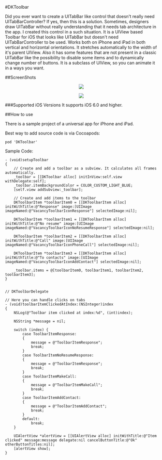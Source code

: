 #DKToolbar

Did you ever want to create a UITabBar like control that doesn't really need UITabBarController? If yes, then this is a solution. Sometimes, designers draw UITabBar without really understanding that it needs tab architecture in the app. I created this control in a such situation. It is a UIView based Toolbar for iOS that looks like UITabBar but doesn't need UITabBarController to be used. Works both on iPhone and iPad in both vertical and horizontal orientations. It stretches automatically to the width of it's parent UIView. Also it has some features that are not present in a classic UITabBar like the possibility to disable some items and to dynamically change number of buttons. It is a subclass of UIView, so you can animate it in a ways you want.

##ScreenShots

<p align="center"><img src="https://github.com/wzbozon/DKToolbar/blob/master/ScreenShots/DKToolbar_horizontal.png?raw=true"></p>

<p align="center"><img src="https://github.com/wzbozon/DKToolbar/blob/master/ScreenShots/DKToolbar_vertical.png?raw=true"></p>

###Supported iOS Versions 
It supports iOS 6.0 and higher.

##How to use

There is a sample project of a universal app for iPhone and iPad.

Best way to add source code is via Cocoapods: 
```
pod 'DKToolbar'
```

Sample Code: 
```
- (void)setupToolbar
{
    // Create and add a toolbar as a subview. It calculates all frames automatically.
    _toolbar = [[DKToolbar alloc] initInView:self.view withDelegate:self];
    _toolbar.itemBackgroundColor = COLOR_CUSTOM_LIGHT_BLUE;
    [self.view addSubview:_toolbar];

    // Create and add items to the toolbar
    DKToolbarItem *toolbarItem0 = [[DKToolbarItem alloc] initWithTitle:@"Response" image:[UIImage imageNamed:@"VacancyToolbarIconResponse"] selectedImage:nil];
    
    DKToolbarItem *toolbarItem1 = [[DKToolbarItem alloc] initWithTitle:@"No resume" image:[UIImage imageNamed:@"VacancyToolbarIconNoResumeResponse"] selectedImage:nil];
    
    DKToolbarItem *toolbarItem2 = [[DKToolbarItem alloc] initWithTitle:@"Call" image:[UIImage imageNamed:@"VacancyToolbarIconPhoneCall"] selectedImage:nil];
   
    DKToolbarItem *toolbarItem3 = [[DKToolbarItem alloc] initWithTitle:@"To contacts" image:[UIImage imageNamed:@"VacancyToolbarIconAddContact"] selectedImage:nil];

    _toolbar.items = @[toolbarItem0, toolbarItem1, toolbarItem2, toolbarItem3];
}


// DKToolbarDelegate

// Here you can handle clicks on tabs
- (void)toolbarItemClickedAtIndex:(NSInteger)index
{
    NSLog(@"Toolbar item clicked at index:%d", (int)index);
    
    NSString *message = nil;
    
    switch (index) {
        case ToolbarItemResponse:
        {
            message = @"ToolbarItemResponse";
            break;
        }
        case ToolbarItemNoResumeResponse:
        {
            message = @"ToolbarItemResponse";
            break;
        }
        case ToolbarItemMakeCall:
        {
            message = @"ToolbarItemMakeCall";
            break;
        }
        case ToolbarItemAddContact:
        {
            message = @"ToolbarItemAddContact";
            break;
        }
        default:
            break;
    }
    
    UIAlertView *alertView = [[UIAlertView alloc] initWithTitle:@"Item clicked" message:message delegate:nil cancelButtonTitle:@"Ok" otherButtonTitles:nil];
    [alertView show];
}
``` 